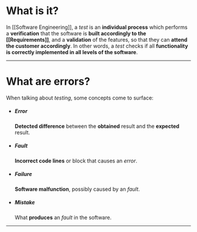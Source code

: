 # What is it?

In [[Software Engineering]], a *test* is an **individual process** which performs a **verification** that the software is **built accordingly to the [[Requirements]]**, and a **validation** of the features, so that they can **attend the customer accordingly**.
In other words, a *test* checks if all **functionality is correctly implemented in all levels of the software**.
___
# What are errors?

When talking about *testing*, some concepts come to surface:

- ##### Error
	**Detected difference** between the **obtained** result and the **expected** result.

- ##### Fault
	**Incorrect code lines** or block that causes an *error*.

- ##### Failure
	**Software malfunction**, possibly caused by an *fault*.

- ##### Mistake
	What **produces** an *fault* in the software.
___
